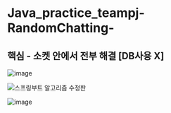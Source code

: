 # Java_practice_teampj-RandomChatting-

## 핵심 - 소켓 안에서 전부 해결 [DB사용 X]  
![image](https://user-images.githubusercontent.com/100547978/180171019-53e9fc94-f172-4fb7-9bca-3cc1b96e020b.png)  
  

![스프링부트 알고리즘 수정판](https://user-images.githubusercontent.com/100547978/180121868-c791ea7e-9e87-4832-8095-668d64c50075.png)  
  
![image](https://user-images.githubusercontent.com/100547978/180146815-81e4b2d7-a738-422d-9f7a-5160b6f27a13.png)  
  
